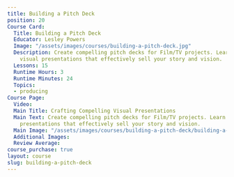 ```yaml
---
title: Building a Pitch Deck
position: 20
Course Card:
  Title: Building a Pitch Deck
  Educator: Lesley Powers
  Image: "/assets/images/courses/building-a-pitch-deck.jpg"
  Description: Create compelling pitch decks for Film/TV projects. Learn to craft
    visual presentations that effectively sell your story and vision.
  Lessons: 15
  Runtime Hours: 3
  Runtime Minutes: 24
  Topics:
  - producing
Course Page:
  Video:
  Main Title: Crafting Compelling Visual Presentations
  Main Text: Create compelling pitch decks for Film/TV projects. Learn to craft visual
    presentations that effectively sell your story and vision.
  Main Image: "/assets/images/courses/building-a-pitch-deck/building-a-pitch-deck-main.jpg"
  Additional Images:
  Review Average:
course_purchase: true
layout: course
slug: building-a-pitch-deck
---
```



